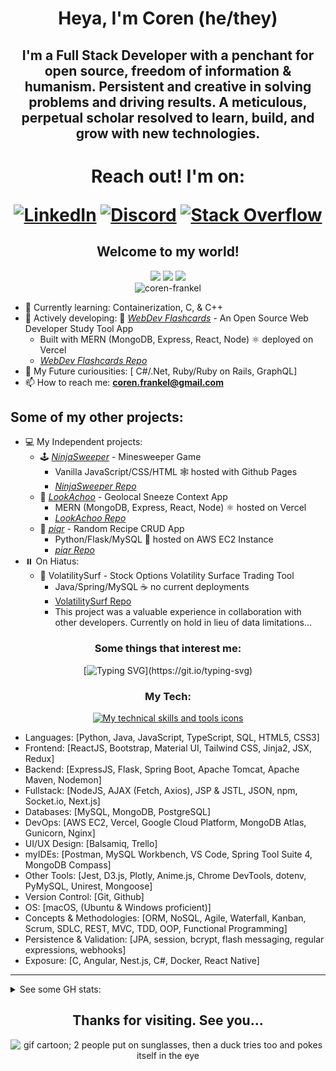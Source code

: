 <h1 align=center>Heya, I'm Coren (he/they)</h1>

<h2 align=center>
  I'm a Full Stack Developer with a penchant for open source, freedom of information & humanism. Persistent and creative in solving problems and driving results. A meticulous, perpetual scholar resolved to learn, build, and grow with new technologies.
</h2>
<h1 align=center>Reach out! I'm on:
  
[![LinkedIn](https://img.shields.io/badge/LinkedIn-0A66C2.svg?style=plastic&logo=linkedin)](https://linkedin.com/in/coren-frankel)
[![Discord](https://img.shields.io/badge/Discord-black?style=plastic&logo=discord&logoColor=white&labelColor=5865F2)](https://discordapp.com/users/uncle_baby_kern#8432)
[![Stack Overflow](https://img.shields.io/badge/-StackOverflow-FE7A16?style=plastic&logo=stack-overflow&logoColor=black&labelColor=white)](https://stackoverflow.com/users/19356052/unclebabykern?tab=profile)
  
</h1>
<div align="center">
  <h2>Welcome to my world!</h2>
  <img src="https://i.giphy.com/media/GsiBgbwZAsWsg/giphy.webp" rel="sesame street yippers computer download gif">
  <img src="https://media2.giphy.com/media/13HgwGsXF0aiGY/giphy.gif?cid=ecf05e47p7u3l0aa7m28ymkrqyfa3n1lwoz9u065553elekl&rid=giphy.gif&ct=g" height=240>
  <img src="https://media1.giphy.com/media/4H5bl9dHUQrAiG0cBX/giphy.gif?cid=ecf05e471vltiakmgeok7to0mpoq00v1mfjb709twifn5yj7&rid=giphy.gif&ct=g" height=240>
  <br/>
  <img src="https://komarev.com/ghpvc/?username=coren-frankel&label=Profile%20views&color=0e75b6&style=plastic" alt="coren-frankel" />
</div>


- 💭 Currently learning: Containerization, C, & C++
- 🦫 Actively developing: 📝 [*WebDev Flashcards*](https://webdev-flashcards.vercel.app/) - An Open Source Web Developer Study Tool App 
  + Built with MERN (MongoDB, Express, React, Node) ⚛️ deployed on Vercel
  + [*WebDev Flashcards Repo*](https://github.com/m-smith15/webdev_flashcards)
- 🔮 My Future curiousities: [ C#/.Net, Ruby/Ruby on Rails, GraphQL]
- 📫 How to reach me: **coren.frankel@gmail.com**

## Some of my other projects:

- 💻 My Independent projects: 
  + 🕹️ [*NinjaSweeper*](https://coren-frankel.github.io/NinjaSweeper/) - Minesweeper Game
    - Vanilla JavaScript/CSS/HTML 🕸️ hosted with Github Pages
    - [*NinjaSweeper Repo*](https://github.com/coren-frankel/NinjaSweeper)
  + 🤧 [*LookAchoo*](https://look-achoo.vercel.app) - Geolocal Sneeze Context App
    - MERN (MongoDB, Express, React, Node) ⚛️ hosted on Vercel
    - [*LookAchoo Repo*](https://github.com/coren-frankel/LookAchoo")
  + 🍳 [*piqr*](http://3.101.63.102/) - Random Recipe CRUD App
    - Python/Flask/MySQL 🐍 hosted on AWS EC2 Instance
    - [*piqr Repo*](https://github.com/coren-frankel/meal_picker)
- ⏸️ On Hiatus:
  + 🌊 VolatilitySurf - Stock Options Volatility Surface Trading Tool 
    - Java/Spring/MySQL ☕ no current deployments
    - [VolatilitySurf Repo](https://github.com/coren-frankel/VolatilitySurf)
    - This project was a valuable experience in collaboration with other developers. Currently on hold in lieu of data limitations...

<div align=center>
<h3>Some things that interest me:</h3>

[![Typing SVG](https://readme-typing-svg.demolab.com/?&pause=400&color=F70000&width=600&align=center&lines=Horror,+Sci-Fi,+Fantasy,+Satire,+Drama;Existentialism,+Absurdism,+Humanism,+Nihilis;All+work+and+no+play+makes+Jack+a+dull+boy...;Survival-Horror,+RPGs,+Puzzle/Story-Driven+Games;Prog-Metal,+Lo-Fi+Hip+Hop,+Pop-Punk,+Indie+et+al.)](https://git.io/typing-svg)
  
</div>
<h3 align="center">My Tech:</h3>
<p align=center>
  <a href="https://skillicons.dev">
    <img src="https://skillicons.dev/icons?i=html,css,js,py,java,git,vscode,eclipse,jest,regex,vim,nginx,bootstrap,materialui,tailwind,postgres,mysql,mongodb,spring,maven,flask,hibernate,d3,jquery,nodejs,react,redux,express,nextjs,vercel,aws,gcp,babel,docker,codepen,replit&perline=12" alt="My technical skills and tools icons">
  </a>
</p>

<ul>
  <li>Languages: [Python, Java, JavaScript, TypeScript, SQL, HTML5, CSS3]</li>
  <li>Frontend: [ReactJS, Bootstrap, Material UI, Tailwind CSS, Jinja2, JSX, Redux]</li>
  <li>Backend: [ExpressJS, Flask, Spring Boot, Apache Tomcat, Apache Maven, Nodemon]</li>
  <li>Fullstack: [NodeJS, AJAX (Fetch, Axios), JSP & JSTL, JSON, npm, Socket.io, Next.js]
  <li>Databases: [MySQL, MongoDB, PostgreSQL]</li>
  <li>DevOps: [AWS EC2, Vercel, Google Cloud Platform, MongoDB Atlas, Gunicorn, Nginx]</li>
  <li>UI/UX Design: [Balsamiq, Trello]</li>
  <li>myIDEs: [Postman, MySQL Workbench, VS Code, Spring Tool Suite 4, MongoDB Compass]</li>
  <li>Other Tools: [Jest, D3.js, Plotly, Anime.js, Chrome DevTools, dotenv, PyMySQL, Unirest, Mongoose]</li>
  <li>Version Control: [Git, Github]</li>
  <li>OS: [macOS, (Ubuntu & Windows proficient)]</li>
  <li>Concepts & Methodologies: [ORM, NoSQL, Agile, Waterfall, Kanban, Scrum, SDLC, REST, MVC, TDD, OOP, Functional Programming]</li>
  <li>Persistence & Validation: [JPA, session, bcrypt, flash messaging, regular expressions, webhooks]</li>
  <li>Exposure: [C, Angular, Nest.js, C#, Docker, React Native]</li>
</ul>

<hr/>
<details>
  <summary>See some GH stats:</summary>
  <br>
  <div align="center">
    <p align="center"> <a href="https://github.com/ryo-ma/github-profile-trophy"><img src="https://github-profile-trophy.vercel.app/?username=coren-frankel&column=-1&theme=dark_lover" alt="coren-frankel" /></a> </p>
    <p style="display: flex; justify-content: space-between;">
      <img alt="coren-frankel's GitHub Stats" src="https://github-readme-stats.vercel.app/api?username=coren-frankel&theme=outrun&show_icons=true" />
      <img src="https://github-readme-streak-stats.herokuapp.com/?user=coren-frankel&layout=compact&show_icons=true&theme=yeblu" alt="coren-frankel" /></p>
    <p><img alt="coren-frankel's Github TopLangs" src="https://github-readme-stats.vercel.app/api/top-langs/?username=coren-frankel&layout=compact&theme=cobalt2&show_icons=true" /></p>
    <h4>Check me out! Heyy! <em>Bad snek!</em></h4>

![Snake animation](https://github.com/coren-frankel/coren-frankel/blob/output/github-contribution-grid-snake.svg)

  </div>
</details>

<div align=center>
  
  ## Thanks for visiting. See you...
  
  <img src="https://i.giphy.com/media/GHeV8BGjJAAWk/giphy.webp" alt="gif cartoon; 2 people put on sunglasses, then a duck tries too and pokes itself in the eye">
</div>
